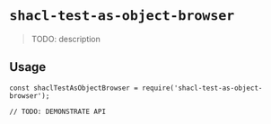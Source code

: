 # `shacl-test-as-object-browser`

> TODO: description

## Usage

```
const shaclTestAsObjectBrowser = require('shacl-test-as-object-browser');

// TODO: DEMONSTRATE API
```
